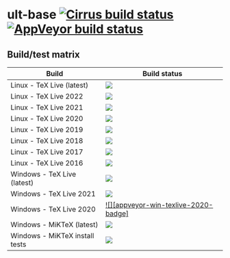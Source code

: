 # ult-base [![Cirrus build status][cirrus-badge]][cirrus-url] [![AppVeyor build status][appveyor-badge]][appveyor-url]


## Build/test matrix

| Build                           | Build status                                                                    |
| ------------------------------- | ------------------------------------------------------------------------------- |
| Linux - TeX Live (latest)       | [![][appveyor-linux-texlive-latest-badge]][appveyor-url]                        |
| Linux - TeX Live 2022           | [![][cirrus-linux-tl-2022-badge]][cirrus-url]                                   |
| Linux - TeX Live 2021           | [![][cirrus-linux-tl-2021-badge]][cirrus-url]                                   |
| Linux - TeX Live 2020           | [![][cirrus-linux-tl-2020-badge]][cirrus-url]                                   |
| Linux - TeX Live 2019           | [![][cirrus-linux-tl-2019-badge]][cirrus-url]                                   |
| Linux - TeX Live 2018           | [![][cirrus-linux-tl-2018-badge]][cirrus-url]                                   |
| Linux - TeX Live 2017           | [![][cirrus-linux-tl-2017-badge]][cirrus-url]                                   |
| Linux - TeX Live 2016           | [![][cirrus-linux-tl-2016-badge]][cirrus-url]                                   |
| Windows - TeX Live (latest)     | [![][appveyor-win-texlive-latest-badge]][appveyor-url]                          |
| Windows - TeX Live 2021         | [![][appveyor-win-texlive-2021-badge]][appveyor-url]                            |
| Windows - TeX Live 2020         | [![][appveyor-win-texlive-2020-badge]][appveyor-url]                            |
| Windows - MiKTeX (latest)       | [![][appveyor-win-miktex-latest-badge]][appveyor-url]                           |
| Windows - MiKTeX install tests  | [![][appveyor-win-miktex-install-badge]][appveyor-url]                          |


[cirrus-badge]: https://api.cirrus-ci.com/github/egraff/ult-base.svg?branch=master
[cirrus-url]: https://cirrus-ci.com/github/egraff/ult-base
[appveyor-badge]: https://ci.appveyor.com/api/projects/status/2i4xagf9s92eoxwu/branch/master?svg=true
[appveyor-url]: https://ci.appveyor.com/project/egraff/ult-base/branch/master

[cirrus-linux-tl-2022-badge]: https://api.cirrus-ci.com/github/egraff/ult-base.svg?task=Linux%20-%20TeX%20Live%202022
[cirrus-linux-tl-2021-badge]: https://api.cirrus-ci.com/github/egraff/ult-base.svg?task=Linux%20-%20TeX%20Live%202021
[cirrus-linux-tl-2020-badge]: https://api.cirrus-ci.com/github/egraff/ult-base.svg?task=Linux%20-%20TeX%20Live%202020
[cirrus-linux-tl-2019-badge]: https://api.cirrus-ci.com/github/egraff/ult-base.svg?task=Linux%20-%20TeX%20Live%202019
[cirrus-linux-tl-2018-badge]: https://api.cirrus-ci.com/github/egraff/ult-base.svg?task=Linux%20-%20TeX%20Live%202018
[cirrus-linux-tl-2017-badge]: https://api.cirrus-ci.com/github/egraff/ult-base.svg?task=Linux%20-%20TeX%20Live%202017
[cirrus-linux-tl-2016-badge]: https://api.cirrus-ci.com/github/egraff/ult-base.svg?task=Linux%20-%20TeX%20Live%202016

[appveyor-linux-texlive-latest-badge]: https://appveyor-matrix-badges.herokuapp.com/repos/egraff/ult-base/branch/master/3
[appveyor-win-texlive-latest-badge]: https://appveyor-matrix-badges.herokuapp.com/repos/egraff/ult-base/branch/master/4
[appveyor-win-texlive-2022-badge]: https://appveyor-matrix-badges.herokuapp.com/repos/egraff/ult-base/branch/master/5
[appveyor-win-texlive-2021-badge]: https://appveyor-matrix-badges.herokuapp.com/repos/egraff/ult-base/branch/master/6
[appveyor-win-miktex-latest-badge]: https://appveyor-matrix-badges.herokuapp.com/repos/egraff/ult-base/branch/master/1
[appveyor-win-miktex-install-badge]: https://appveyor-matrix-badges.herokuapp.com/repos/egraff/ult-base/branch/master/2
